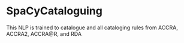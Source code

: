 # SpaCyCataloguing
This NLP is trained to catalogue and all cataloging rules from ACCRA, ACCRA2, ACCRA@R, and RDA
